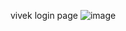 vivek login page
![image](https://github.com/vivekkartik/myapp/assets/114253819/ec8fef8f-229c-47ec-9447-b8d02cca563d)
